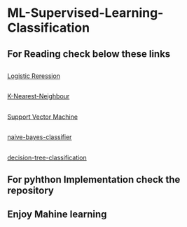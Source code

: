 # ML-Supervised-Learning-Classification

<h2>For Reading check below these links</h2>
<h2></h2>
<a  href = "https://www.javatpoint.com/logistic-regression-in-machine-learning">Logistic Reression</a>
<h2></h2>
<a href  ="https://www.javatpoint.com/k-nearest-neighbor-algorithm-for-machine-learning">K-Nearest-Neighbour</a>
<h2></h2>
<a href  ="https://www.javatpoint.com/machine-learning-support-vector-machine-algorithm">Support Vector Machine</a>
<h2></h2>
<a href = "https://www.javatpoint.com/machine-learning-naive-bayes-classifier">naive-bayes-classifier</a>
<h2></h2>
<a href = "https://www.datacamp.com/tutorial/decision-tree-classification-python">decision-tree-classification</a>
<h2></h2>
<a href = "https://www.datacamp.com/tutorial/random-forests-classifier-python"></a>
<h2></h2>
<h2>For pyhthon Implementation check the repository</h2>
<h2>Enjoy Mahine learning</h2>
